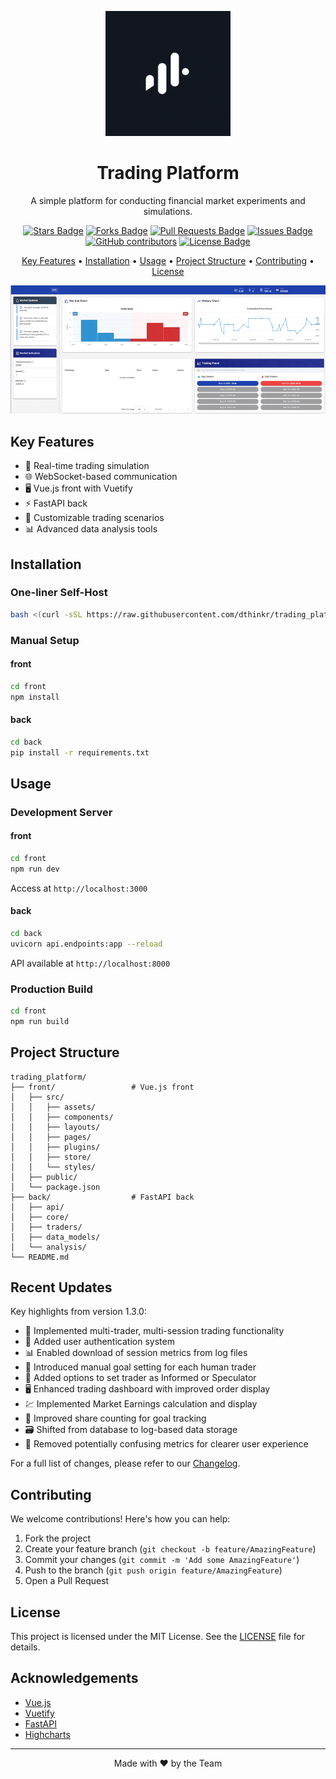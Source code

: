 <p align="center">
  <img src="front/src/assets/trading_platform_logo.png" alt="Trading Platform Logo" width="200"/>
</p>

<h1 align="center">Trading Platform</h1>

<p align="center">
  A simple platform for conducting financial market experiments and simulations.
</p>

<p align="center">
  <a href="https://github.com/dthinkr/trading_platform/stargazers"><img src="https://img.shields.io/github/stars/dthinkr/trading_platform" alt="Stars Badge"/></a>
  <a href="https://github.com/dthinkr/trading_platform/network/members"><img src="https://img.shields.io/github/forks/dthinkr/trading_platform" alt="Forks Badge"/></a>
  <a href="https://github.com/dthinkr/trading_platform/pulls"><img src="https://img.shields.io/github/issues-pr/dthinkr/trading_platform" alt="Pull Requests Badge"/></a>
  <a href="https://github.com/dthinkr/trading_platform/issues"><img src="https://img.shields.io/github/issues/dthinkr/trading_platform" alt="Issues Badge"/></a>
  <a href="https://github.com/dthinkr/trading_platform/graphs/contributors"><img alt="GitHub contributors" src="https://img.shields.io/github/contributors/dthinkr/trading_platform?color=2b9348"></a>
  <a href="https://github.com/dthinkr/trading_platform/blob/master/LICENSE"><img src="https://img.shields.io/github/license/dthinkr/trading_platform?color=2b9348" alt="License Badge"/></a>
</p>

<p align="center">
  <a href="#key-features">Key Features</a> •
  <a href="#installation">Installation</a> •
  <a href="#usage">Usage</a> •
  <a href="#project-structure">Project Structure</a> •
  <a href="#contributing">Contributing</a> •
  <a href="#license">License</a>
</p>

<p align="center">
    <img src="front/src/assets/demo.gif" alt="Trading Platform Demo" width="600">
  </p>
</div>

## Key Features

- 🚀 Real-time trading simulation
- 🌐 WebSocket-based communication
- 🖥️ Vue.js front with Vuetify
- ⚡ FastAPI back
- 🔧 Customizable trading scenarios
- 📊 Advanced data analysis tools

## Installation

### One-liner Self-Host

```bash
bash <(curl -sSL https://raw.githubusercontent.com/dthinkr/trading_platform/main/trading_platform_run.sh)
```

### Manual Setup

#### front

```bash
cd front
npm install
```

#### back

```bash
cd back
pip install -r requirements.txt
```

## Usage

### Development Server

#### front

```bash
cd front
npm run dev
```

Access at `http://localhost:3000`

#### back

```bash
cd back
uvicorn api.endpoints:app --reload
```

API available at `http://localhost:8000`

### Production Build

```bash
cd front
npm run build
```

## Project Structure

```
trading_platform/
├── front/                 # Vue.js front
│   ├── src/
│   │   ├── assets/
│   │   ├── components/
│   │   ├── layouts/
│   │   ├── pages/
│   │   ├── plugins/
│   │   ├── store/
│   │   └── styles/
│   ├── public/
│   └── package.json
├── back/                  # FastAPI back
│   ├── api/
│   ├── core/
│   ├── traders/
│   ├── data_models/
│   └── analysis/
└── README.md
```

## Recent Updates

Key highlights from version 1.3.0:

- 🔄 Implemented multi-trader, multi-session trading functionality
- 🔐 Added user authentication system
- 📊 Enabled download of session metrics from log files
- 🎯 Introduced manual goal setting for each human trader
- 🧠 Added options to set trader as Informed or Speculator
- 🖥️ Enhanced trading dashboard with improved order display
- 💹 Implemented Market Earnings calculation and display
- 🔢 Improved share counting for goal tracking
- 🗃️ Shifted from database to log-based data storage
- 🧹 Removed potentially confusing metrics for clearer user experience

For a full list of changes, please refer to our [Changelog](CHANGELOG.md).

## Contributing

We welcome contributions! Here's how you can help:

1. Fork the project
2. Create your feature branch (`git checkout -b feature/AmazingFeature`)
3. Commit your changes (`git commit -m 'Add some AmazingFeature'`)
4. Push to the branch (`git push origin feature/AmazingFeature`)
5. Open a Pull Request

## License

This project is licensed under the MIT License. See the [LICENSE](LICENSE) file for details.

## Acknowledgements

- [Vue.js](https://vuejs.org/)
- [Vuetify](https://vuetifyjs.com/)
- [FastAPI](https://fastapi.tiangolo.com/)
- [Highcharts](https://www.highcharts.com/)

---

<p align="center">
  Made with ❤️ by the Team
</p>
